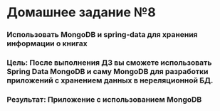 # Домашнее задание №8

### Использовать MongoDB и spring-data для хранения информации о книгах

### Цель: После выполнения ДЗ вы сможете использовать Spring Data MongoDB и саму MongoDB для разработки приложений с хранением данных в нереляционной БД.
### Результат: Приложение с использованием MongoDB